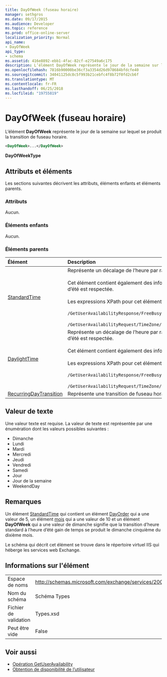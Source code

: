```yaml
---
title: DayOfWeek (fuseau horaire)
manager: sethgros
ms.date: 09/17/2015
ms.audience: Developer
ms.topic: reference
ms.prod: office-online-server
localization_priority: Normal
api_name:
- DayOfWeek
api_type:
- schema
ms.assetid: 416e8892-ebb1-4fac-82cf-e27549a6c175
description: L’élément DayOfWeek représente le jour de la semaine sur lequel se produit la transition de fuseau horaire.
ms.openlocfilehash: 7816b90000be36cf3a3354d26d978684bfdcfe40
ms.sourcegitcommit: 34041125dc8c5f993b21cebfc4f8b72f0fd2cb6f
ms.translationtype: MT
ms.contentlocale: fr-FR
ms.lasthandoff: 06/25/2018
ms.locfileid: "19755819"
---
```

# <a name="dayofweek-timezone"></a>DayOfWeek (fuseau horaire)

L’élément **DayOfWeek** représente le jour de la semaine sur lequel se produit la transition de fuseau horaire. 
  
```xml
<DayOfWeek>...</DayOfWeek>
```

**DayOfWeekType**

## <a name="attributes-and-elements"></a>Attributs et éléments

Les sections suivantes décrivent les attributs, éléments enfants et éléments parents.
  
### <a name="attributes"></a>Attributs

Aucun.
  
### <a name="child-elements"></a>Éléments enfants

Aucun.
  
### <a name="parent-elements"></a>Éléments parents

|**Élément**|**Description**|
|:-----|:-----|
|[StandardTime](standardtime.md) <br/> | Représente un décalage de l’heure par rapport à temps universel coordonné (UTC) représenté par l’élément [Bias (UTC)](bias-utc.md) .<br/><br/>Cet élément contient également des informations sur la transition à l’heure standard de l’heure dans les zones où l’heure d’été est respectée.<br/><br/>Les expressions XPath pour cet élément sont les suivantes :<br/><br/>`/GetUserAvailabilityResponse/FreeBusyResponseArray/FreeBusyResponse/FreeBusyView/WorkingHours/TimeZone/StandardTime`<br/><br/>`/GetUserAvailabilityRequest/TimeZone/StandardTime` <br/> |
|[DaylightTime](daylighttime.md) <br/> | Représente un décalage de l’heure par rapport à l’heure UTC représentée par l’élément [Bias (UTC)](bias-utc.md) dans les zones où l’heure d’été est respectée.<br/><br/>Cet élément contient également des informations sur la transition vers l’heure d’été à partir de l’heure standard.<br/><br/>Les expressions XPath pour cet élément sont les suivantes :<br/><br/>`/GetUserAvailabilityResponse/FreeBusyResponseArray/FreeBusyResponse/FreeBusyView/WorkingHours/TimeZone/DaylightTime`<br/><br/>`/GetUserAvailabilityRequest/TimeZone/DaylightTime` <br/> |
|[RecurringDayTransition](recurringdaytransition.md) <br/> |Représente une transition de fuseau horaire qui se produit sur le même jour tous les ans.  <br/> |
   
## <a name="text-value"></a>Valeur de texte

Une valeur texte est requise. La valeur de texte est représentée par une énumération dont les valeurs possibles suivantes :
  
- Dimanche    
- Lundi    
- Mardi    
- Mercredi    
- Jeudi    
- Vendredi    
- Samedi    
- Jour    
- Jour de la semaine   
- WeekendDay
    
## <a name="remarks"></a>Remarques

Un élément [StandardTime](standardtime.md) qui contient un élément [DayOrder](dayorder.md) qui a une valeur de 5, un élément [mois](month.md) qui a une valeur de 10 et un élément **DayOfWeek** qui a une valeur de dimanche signifie que la transition d’heure standard à l’heure d’été gain de temps se produit le dimanche cinquième du dixième mois. 
  
Le schéma qui décrit cet élément se trouve dans le répertoire virtuel IIS qui héberge les services web Exchange.
  
## <a name="element-information"></a>Informations sur l'élément

|||
|:-----|:-----|
|Espace de noms  <br/> |http://schemas.microsoft.com/exchange/services/2006/types  <br/> |
|Nom du schéma  <br/> |Schéma Types  <br/> |
|Fichier de validation  <br/> |Types.xsd  <br/> |
|Peut être vide  <br/> |False  <br/> |
   
## <a name="see-also"></a>Voir aussi

- [Opération GetUserAvailability](getuseravailability-operation.md)
- [Obtention de disponibilité de l’utilisateur](http://msdn.microsoft.com/library/d4133fcb-9b0f-4e6b-aadf-a389da83516a%28Office.15%29.aspx)

